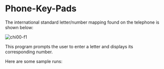 # Phone-Key-Pads
The international standard letter/number mapping found on the telephone is shown below:

![chi00-f1](https://user-images.githubusercontent.com/41565191/60344609-2e428400-99cc-11e9-9148-6d592395b63c.jpg)

This program prompts the user to enter a letter and displays its corresponding number.

Here are some sample runs:
